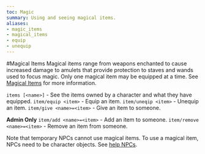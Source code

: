 ```yaml
---
toc: Magic
summary: Using and seeing magical items.
aliases:
- magic_items
- magical_items
- equip
- unequip
---
```

#Magical Items
Magical items range from weapons enchanted to cause increased damage to amulets that provide protection to staves and wands used to focus magic. Only one magical item may be equipped at a time. See [Magical Items](/wiki/magical_items) for more information.

`items [<name>]` - See the items owned by a character and what they have equipped.
`item/equip <item>` - Equip an item.
`item/uneqip <item>` - Unequip an item.
`item/give <name>=<item>` - Give an item to someone.

**Admin Only**
`item/add <name>=<item>` - Add an item to someone.
`item/remove <name>=<item>` - Remove an item from someone.

Note that temporary NPCs cannot use magical items. To use a magical item, NPCs need to be character objects. See [help NPCs](/help/npc).

